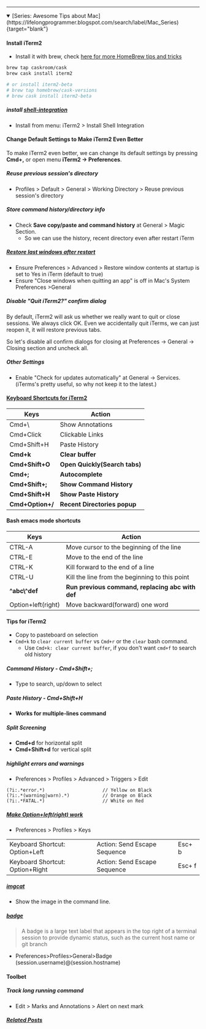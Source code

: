 
---

<details open><summary>
[Series: Awesome Tips about Mac](https://lifelongprogrammer.blogspot.com/search/label/Mac_Series){target="blank"}
</summary>
<script src="https://lifelongprogrammer.blogspot.com/feeds/posts/default/-/Mac_Series?orderby=updated&amp;alt=json-in-script&amp;callback=series&amp;max-results=20"></script>
</details>

<!-- SD:
Tips and Tricks about how to use latest iTerm effectively: shortcuts, common settings, etc.
 -->

#### Install iTerm2
- Install it with brew, check [here for more HomeBrew tips and tricks](https://lifelongprogrammer.blogspot.com/2019/02/mac-home-brew-tips-and-tricks.html)
```bash
brew tap caskroom/cask
brew cask install iterm2

# or install iterm2-beta
# brew tap homebrew/cask-versions
# brew cask install iterm2-beta
```

##### install [shell-integration](https://www.iterm2.com/documentation-shell-integration.html)
- Install from menu:  iTerm2 > Install Shell Integration

<!--
Disable "New Terminal Tab at Folder" and "New Terminal at Folder"
"Folder Actions Setup"
 -->

#### Change Default Settings to Make iTerm2 Even Better
To make iTerm2 even better, we can change its default settings by pressing **Cmd+,** or open menu **iTerm2 -> Preferences**.

##### Reuse previous session's directory
- Profiles > Default > General > Working Directory > Reuse previous session's directory

##### Store command history/directory info
- Check **Save copy/paste and command history** at General > Magic Section.
    - So we can use the history, recent directory even after restart iTerm

##### [Restore last windows after restart](https://gitlab.com/gnachman/iterm2/issues/3717#note_1733467)

- Ensure Preferences > Advanced > Restore window contents at startup is set to Yes in iTerm (default to true)
- Ensure "Close windows when quitting an app" is off in Mac's System Preferences >General

##### Disable "Quit iTerm2?" confirm dialog
By default, iTerm2 will ask us whether we really want to quit or close sessions. We always click OK. Even we accidentally quit iTerms, we can just reopen it, it will restore previous tabs.

So let's disable all confirm dialogs for closing at Preferences -> General -> Closing section and uncheck all.

##### Other Settings
- Enable "Check for updates automatically" at General -> Services. (iTerms's pretty useful, so why not keep it to the latest.)

<!-- ##### [Change default window size](https://superuser.com/questions/333591/windows-open-maximized-by-default)
- Profiles -> Window -> Set rows to 80, Columns to 300
- No way to open as maximized by default -->

#### [Keyboard Shortcuts for iTerm2](https://lifelongprogrammer.blogspot.com/2018/05/keyboard-shortcuts-for-developers.html#iterm)

| Keys               | Action                          |
| ------------------ | ------------------------------- |
| Cmd+\\             | Show Annotations                |
| Cmd+Click          | Clickable Links                 |
| Cmd+Shift+H        | Paste History                   |
| **Cmd+k**          | **Clear buffer**                |
| **Cmd+Shift+O**    | **Open Quickly(Search tabs)**   |
| **Cmd+;**          | **Autocomplete**                |
| **Cmd+Shift+;**    | **Show Command History**        |
| **Cmd+Shift+H**    | **Show Paste History**          |
| **Cmd+Option+/**   | **Recent Directories popup**    |

#### Bash emacs mode shortcuts

| Keys               | Action                          |
|--------------------|--------------------------------------------------|
| CTRL-A             | Move cursor to the beginning of the line         |
| CTRL-E             | Move to the end of the line                      |
| CTRL-K             | Kill forward to the end of a line                |
| CTRL-U             | Kill the line from the beginning to this point   |
| **\^abc\­^­def**     | **Run previous command, replacing abc with def** |
| Option+left(right) | Move backward(forward) one word                  |

#### Tips for iTerm2
- Copy to pasteboard on selection
- `Cmd+k` to `clear current buffer` vs `Cmd+r` or the `clear` bash command.
  - Use `Cmd+k: clear current buffer`, if you don't want `cmd+f` to search old history

##### Command History - Cmd+Shift+;
- Type to search, up/down to select

##### Paste History  - Cmd+Shift+H
- **Works for multiple-lines command**

##### Split Screening
- **Cmd+d** for horizontal split
- **Cmd+Shift+d** for vertical split

##### highlight errors and warnings
- Preferences > Profiles > Advanced > Triggers > Edit
```text
(?i:.*error.*)                     // Yellow on Black
(?i:.*(warning|warn).*)            // Orange on Black
(?i:.*FATAL.*)                     // White on Red
```

<!-- #### Bash Settings
##### ~/.bash_profile
```
# \w - Full path of the current working directory
export PS1="\w "
```
##### ~/.inputrc
```bash
# sets auto completion to ignore cases
set completion-ignore-case on
# ctrl+p/n
"\C-p":history-search-backward
"\C-n":history-search-forward
# set -o vi
# set -o emacs
``` -->

##### [Make Option+left(right) work](https://elweb.co/making-iterm-2-work-with-normal-mac-osx-keyboard-shortcuts/)
- Preferences > Profiles > Keys

||||
|-|-|-|
Keyboard Shortcut: Option+Left | Action: Send Escape Sequence | Esc+ b
Keyboard Shortcut: Option+Right| Action: Send Escape Sequence|Esc+ f

##### [imgcat](https://www.iterm2.com/documentation-images.html)
- Show the image in the command line.

<!-- - to use the feature download and upload with scp, we need install shell integration on each remote host -->

##### [badge](https://www.iterm2.com/documentation-badges.html)
> A badge is a large text label that appears in the top right of a terminal session to provide dynamic status, such as the current host name or git branch

- Preferences>Profiles>General>Badge
\(session.username)@\(session.hostname)


#### Toolbet
##### Track long running command
- Edit > Marks and Annotations > Alert on next mark

##### [Related Posts](https://lifelongprogrammer.blogspot.com/search/label/Mac)
<script src="https://lifelongprogrammer.blogspot.com/feeds/posts/default/-/Mac_Series?orderby=updated&amp;alt=json-in-script&amp;callback=weightedRandomRelatedPosts&amp;max-results=20"></script>
<script src="https://lifelongprogrammer.blogspot.com/feeds/posts/default/-/Mac?orderby=updated&amp;alt=json-in-script&amp;callback=weightedRandomRelatedPosts&amp;max-results=20"></script>